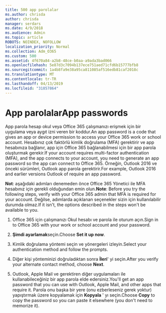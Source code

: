 ```yaml
---
title: 500 app parolalar
ms.author: chrisda
author: chrisda
manager: serdars
ms.date: 4/9/2018
ms.audience: Admin
ms.topic: article
ROBOTS: NOINDEX, NOFOLLOW
localization_priority: Normal
ms.collection: Adm_O365
ms.custom: 500
ms.assetid: 4f670a84-a2b8-48ce-b0aa-a9ada3bad066
ms.openlocfilehash: 5e87d3c7094b137ece751aed71cfd6b15777bfb8
ms.sourcegitcommit: 1a4b8fa9e38a95ca811085af516edb81caf2018c
ms.translationtype: MT
ms.contentlocale: tr-TR
ms.lasthandoff: 04/13/2019
ms.locfileid: "31857864"
---
```

# <a name="app-passwords"></a><span data-ttu-id="0b5f0-102">App parolalar</span><span class="sxs-lookup"><span data-stu-id="0b5f0-102">App passwords</span></span>

<span data-ttu-id="0b5f0-103">App parola hesap okul veya Office 365 çalışmanızı erişmek için bir uygulama veya aygıt izni veren bir koddur.</span><span class="sxs-lookup"><span data-stu-id="0b5f0-103">An app password is a code that gives an app or device permission to access your Office 365 work or school account.</span></span> <span data-ttu-id="0b5f0-104">Hesabınız çok faktörlü kimlik doğrulama (MFA) gerektirir ve app hesabınıza bağlanır, app için Office 365 bağlanabilmesi için bir app parola oluşturmak gerekir.</span><span class="sxs-lookup"><span data-stu-id="0b5f0-104">If your account requires multi-factor authentication (MFA), and the app connects to your account, you need to generate an app password so the app can connect to Office 365.</span></span> <span data-ttu-id="0b5f0-105">Örneğin, Outlook 2016 ve önceki sürümleri, Outlook app parola gerektirir.</span><span class="sxs-lookup"><span data-stu-id="0b5f0-105">For example, Outlook 2016 and earlier versions Outlook of require an app password.</span></span>

 <span data-ttu-id="0b5f0-106">**Not**: aşağıdaki adımları denemeden önce Office 365 Yönetici ile MFA hesabınız için gerekli olduğundan emin olun.</span><span class="sxs-lookup"><span data-stu-id="0b5f0-106">**Note**: Before you try the following steps, verify with your Office 365 admin that MFA is required for your account.</span></span> <span data-ttu-id="0b5f0-107">Değilse, adımlarda açıklanan seçenekler sizin için kullanılabilir durumda olmaz.</span><span class="sxs-lookup"><span data-stu-id="0b5f0-107">If it isn't, the options described in the steps won't be available to you.</span></span>

1. <span data-ttu-id="0b5f0-108">Office 365 için çalışmanızı Okul hesabı ve parola ile oturum açın.</span><span class="sxs-lookup"><span data-stu-id="0b5f0-108">Sign in to Office 365 with your work or school account and your password.</span></span>

2. <span data-ttu-id="0b5f0-109">**Şimdi ayarlamak**seçin.</span><span class="sxs-lookup"><span data-stu-id="0b5f0-109">Choose **Set it up now**.</span></span>

3. <span data-ttu-id="0b5f0-110">Kimlik doğrulama yöntemi seçin ve yönergeleri izleyin.</span><span class="sxs-lookup"><span data-stu-id="0b5f0-110">Select your authentication method and follow the prompts.</span></span>

4. <span data-ttu-id="0b5f0-111">Diğer kişi yönteminizi doğruladıktan sonra **İleri**' yi seçin.</span><span class="sxs-lookup"><span data-stu-id="0b5f0-111">After you verify your alternate contact method, choose **Next**.</span></span>

5. <span data-ttu-id="0b5f0-112">Outlook, Apple Mail ve gerektiren diğer uygulamaları ile kullanabileceğiniz bir app parola elde edersiniz.</span><span class="sxs-lookup"><span data-stu-id="0b5f0-112">You'll get an app password that you can use with Outlook, Apple Mail, and other apps that require it.</span></span> <span data-ttu-id="0b5f0-113">Parola onu başka bir yere (onu ezberleseniz gerek yoktur) yapıştırmak üzere kopyalamak için **Kopyala** ' yı seçin.</span><span class="sxs-lookup"><span data-stu-id="0b5f0-113">Choose **Copy** to copy the password so you can paste it elsewhere (you don't need to memorize it).</span></span>
